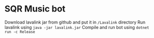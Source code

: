 # SQR Music bot

Download lavalink jar from github and put it in `/Lavalink` directory
Run lavalink using `java -jar lavalink.jar`
Compile and run bot using `dotnet run -c Release`
